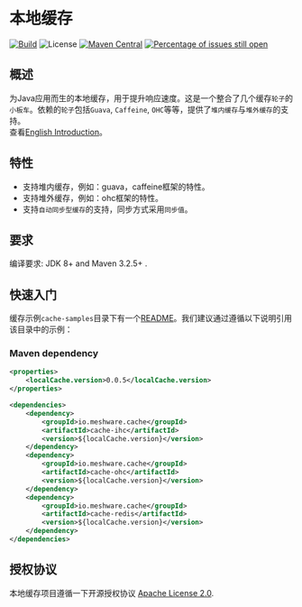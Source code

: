 # 本地缓存

[![Build](https://github.com/meshware/local-cache/actions/workflows/build.yml/badge.svg)](https://github.com/meshware/local-cache/actions/workflows/build.yml)
![License](https://img.shields.io/github/license/meshware/local-cache.svg)
[![Maven Central](https://img.shields.io/maven-central/v/io.meshware.cache/local-cache.svg?label=maven%20central)](https://search.maven.org/search?q=g:io.meshware.cache)
[![Percentage of issues still open](http://isitmaintained.com/badge/open/meshware/local-cache.svg)](http://isitmaintained.com/project/meshware/local-cache "Percentage of issues still open")

## 概述
为Java应用而生的本地缓存，用于提升响应速度。这是一个整合了几个缓存`轮子`的`小板车`。依赖的`轮子`包括`Guava`, `Caffeine`, `OHC`等等，提供了`堆内缓存`与`堆外缓存`的支持。   
查看[English Introduction](./README.md)。

## 特性
- 支持堆内缓存，例如：guava，caffeine框架的特性。
- 支持堆外缓存，例如：ohc框架的特性。
- 支持`自动同步型缓存`的支持，同步方式采用`同步值`。

## 要求
编译要求: JDK 8+ and Maven 3.2.5+ .

## 快速入门
缓存示例`cache-samples`目录下有一个[README](./cache-samples/README.md)。我们建议通过遵循以下说明引用该目录中的示例：

### Maven dependency
```xml
<properties>
    <localCache.version>0.0.5</localCache.version>
</properties>

<dependencies>
    <dependency>
        <groupId>io.meshware.cache</groupId>
        <artifactId>cache-ihc</artifactId>
        <version>${localCache.version}</version>
    </dependency>
    <dependency>
        <groupId>io.meshware.cache</groupId>
        <artifactId>cache-ohc</artifactId>
        <version>${localCache.version}</version>
    </dependency>
    <dependency>
        <groupId>io.meshware.cache</groupId>
        <artifactId>cache-redis</artifactId>
        <version>${localCache.version}</version>
    </dependency>
</dependencies>
```

## 授权协议
本地缓存项目遵循一下开源授权协议 [Apache License 2.0](./LICENSE).
